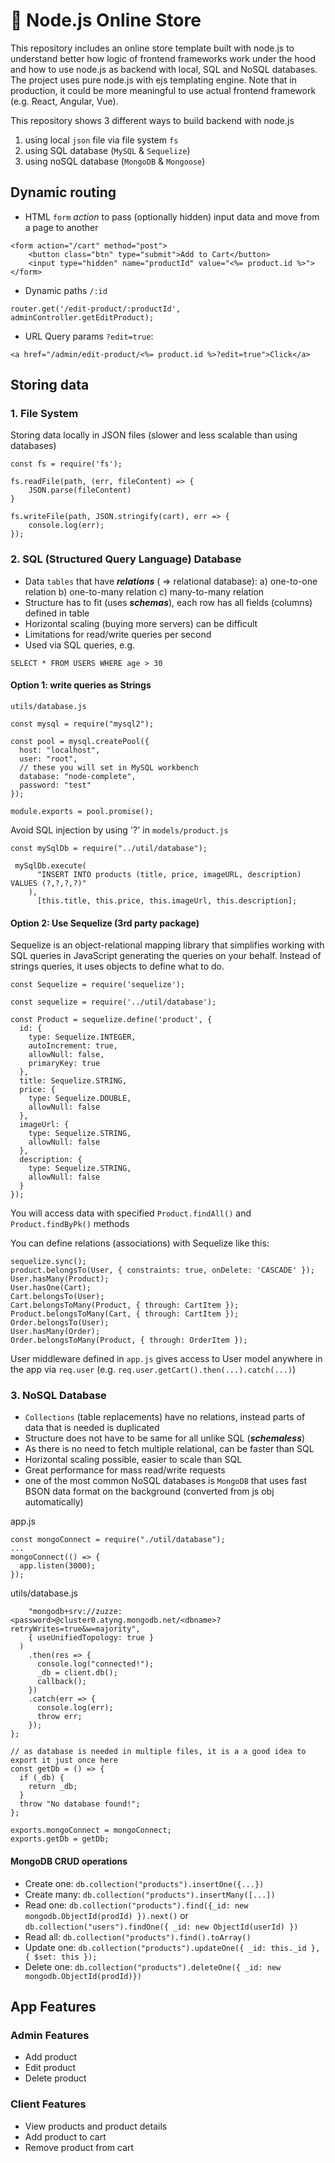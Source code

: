 # :green_heart: Node.js Online Store

This repository includes an online store template built with node.js to understand better how logic of frontend frameworks work under the hood and how to use node.js as backend with local, SQL and NoSQL databases. The project uses pure node.js with ejs templating engine. Note that in production, it could be more meaningful to use actual frontend framework (e.g. React, Angular, Vue).

This repository shows 3 different ways to build backend with node.js

1. using local `json` file via file system `fs`
2. using SQL database (`MySQL` & `Sequelize`)
3. using noSQL database (`MongoDB` & `Mongoose`)

## Dynamic routing

- HTML `form` _action_ to pass (optionally hidden) input data and move from a page to another

```
<form action="/cart" method="post">
    <button class="btn" type="submit">Add to Cart</button>
    <input type="hidden" name="productId" value="<%= product.id %>">
</form>
```

- Dynamic paths `/:id`

```
router.get('/edit-product/:productId', adminController.getEditProduct);
```

- URL Query params `?edit=true`:

```
<a href="/admin/edit-product/<%= product.id %>?edit=true">Click</a>
```

## Storing data

### 1. File System

Storing data locally in JSON files (slower and less scalable than using databases)

```
const fs = require('fs');

fs.readFile(path, (err, fileContent) => {
    JSON.parse(fileContent)
}

fs.writeFile(path, JSON.stringify(cart), err => {
    console.log(err);
});
```

### 2. SQL (Structured Query Language) Database

- Data `tables` that have **_relations_** ( => relational database):
  a) one-to-one relation
  b) one-to-many relation
  c) many-to-many relation
- Structure has to fit (uses **_schemas_**), each row has all fields (columns) defined in table
- Horizontal scaling (buying more servers) can be difficult
- Limitations for read/write queries per second
- Used via SQL queries, e.g.

```
SELECT * FROM USERS WHERE age > 30
```

#### Option 1: write queries as Strings

`utils/database.js`

```
const mysql = require("mysql2");

const pool = mysql.createPool({
  host: "localhost",
  user: "root",
  // these you will set in MySQL workbench
  database: "node-complete",
  password: "test"
});

module.exports = pool.promise();
```

Avoid SQL injection by using '?' in `models/product.js`

```
const mySqlDb = require("../util/database");

 mySqlDb.execute(
      "INSERT INTO products (title, price, imageURL, description) VALUES (?,?,?,?)"
    ),
      [this.title, this.price, this.imageUrl, this.description];
```

#### Option 2: Use Sequelize (3rd party package)

Sequelize is an object-relational mapping library that simplifies working with SQL queries in JavaScript generating the queries on your behalf. Instead of strings queries, it uses objects to define what to do.

```
const Sequelize = require('sequelize');

const sequelize = require('../util/database');

const Product = sequelize.define('product', {
  id: {
    type: Sequelize.INTEGER,
    autoIncrement: true,
    allowNull: false,
    primaryKey: true
  },
  title: Sequelize.STRING,
  price: {
    type: Sequelize.DOUBLE,
    allowNull: false
  },
  imageUrl: {
    type: Sequelize.STRING,
    allowNull: false
  },
  description: {
    type: Sequelize.STRING,
    allowNull: false
  }
});
```

You will access data with specified `Product.findAll()` and `Product.findByPk()` methods

You can define relations (associations) with Sequelize like this:

```
sequelize.sync();
product.belongsTo(User, { constraints: true, onDelete: 'CASCADE' });
User.hasMany(Product);
User.hasOne(Cart);
Cart.belongsTo(User);
Cart.belongsToMany(Product, { through: CartItem });
Product.belongsToMany(Cart, { through: CartItem });
Order.belongsTo(User);
User.hasMany(Order);
Order.belongsToMany(Product, { through: OrderItem });
```

User middleware defined in `app.js` gives access to User model anywhere in the app via `req.user` (e.g. `req.user.getCart().then(...).catch(...)`)

### 3. NoSQL Database

- `Collections` (table replacements) have no relations, instead parts of data that is needed is duplicated
- Structure does not have to be same for all unlike SQL (**_schemaless_**)
- As there is no need to fetch multiple relational, can be faster than SQL
- Horizontal scaling possible, easier to scale than SQL
- Great performance for mass read/write requests
- one of the most common NoSQL databases is `MongoDB` that uses fast BSON data format on the background (converted from js obj automatically)

app.js

```
const mongoConnect = require("./util/database");
...
mongoConnect(() => {
  app.listen(3000);
});

```

utils/database.js

```
    "mongodb+srv://zuzze:<password>@cluster0.atyng.mongodb.net/<dbname>?retryWrites=true&w=majority",
    { useUnifiedTopology: true }
  )
    .then(res => {
      console.log("connected!");
      _db = client.db();
      callback();
    })
    .catch(err => {
      console.log(err);
      throw err;
    });
};

// as database is needed in multiple files, it is a a good idea to export it just once here
const getDb = () => {
  if (_db) {
    return _db;
  }
  throw "No database found!";
};

exports.mongoConnect = mongoConnect;
exports.getDb = getDb;
```

#### MongoDB CRUD operations

- Create one: `db.collection("products").insertOne({...})`
- Create many: `db.collection("products").insertMany([...])`
- Read one: `db.collection("products").find({_id: new mongodb.ObjectId(prodId) }).next()` or `db.collection("users").findOne({ _id: new ObjectId(userId) })`
- Read all: `db.collection("products").find().toArray()`
- Update one: `db.collection("products").updateOne({ _id: this._id }, { $set: this });`
- Delete one: `db.collection("products").deleteOne({ _id: new mongodb.ObjectId(prodId)})`

## App Features

### Admin Features

- Add product
- Edit product
- Delete product

### Client Features

- View products and product details
- Add product to cart
- Remove product from cart
